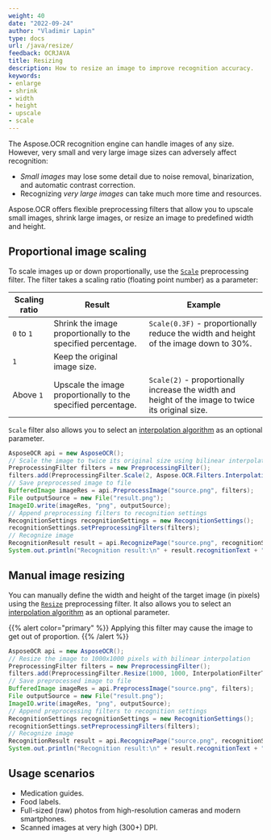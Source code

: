 ```yaml
---
weight: 40
date: "2022-09-24"
author: "Vladimir Lapin"
type: docs
url: /java/resize/
feedback: OCRJAVA
title: Resizing 
description: How to resize an image to improve recognition accuracy.
keywords:
- enlarge
- shrink
- width
- height
- upscale
- scale
---
```


The Aspose.OCR recognition engine can handle images of any size. However, very small and very large image sizes can adversely affect recognition:

- _Small images_ may lose some detail due to noise removal, binarization, and automatic contrast correction.
- Recognizing _very large images_ can take much more time and resources.

Aspose.OCR offers flexible preprocessing filters that allow you to upscale small images, shrink large images, or resize an image to predefined width and height.

## Proportional image scaling

To scale images up or down proportionally, use the [`Scale`](https://reference.aspose.com/ocr/java/com.aspose.ocr/PreprocessingFilter#Scale-float-) preprocessing filter. The filter takes a scaling ratio (floating point number) as a parameter:

Scaling ratio | Result | Example
------------- | ------ | -------
`0` to `1`    | Shrink the image proportionally to the specified percentage. | `Scale(0.3F)` - proportionally reduce the width and height of the image down to 30%.
`1`           | Keep the original image size. | 
Above `1`     | Upscale the image proportionally to the specified percentage. | `Scale(2)` - proportionally increase the width and height of the image to twice its original size.

`Scale` filter also allows you to select an [interpolation algorithm](https://reference.aspose.com/ocr/java/com.aspose.ocr/InterpolationFilterType) as an optional parameter.

```java
AsposeOCR api = new AsposeOCR();
// Scale the image to twice its original size using bilinear interpolation
PreprocessingFilter filters = new PreprocessingFilter();
filters.add(PreprocessingFilter.Scale(2, Aspose.OCR.Filters.InterpolationFilterType.Triangle));
// Save preprocessed image to file
BufferedImage imageRes = api.PreprocessImage("source.png", filters);
File outputSource = new File("result.png");
ImageIO.write(imageRes, "png", outputSource);
// Append preprocessing filters to recognition settings
RecognitionSettings recognitionSettings = new RecognitionSettings();
recognitionSettings.setPreprocessingFilters(filters);
// Recognize image
RecognitionResult result = api.RecognizePage("source.png", recognitionSettings);
System.out.println("Recognition result:\n" + result.recognitionText + "\n\n");
```

## Manual image resizing

You can manually define the width and height of the target image (in pixels) using the [`Resize`](https://reference.aspose.com/ocr/java/com.aspose.ocr/PreprocessingFilter#Resize-int-int-) preprocessing filter. It also allows you to select an [interpolation algorithm](https://reference.aspose.com/ocr/java/com.aspose.ocr/InterpolationFilterType) as an optional parameter.

{{% alert color="primary" %}}
Applying this filter may cause the image to get out of proportion.
{{% /alert %}}

```java
AsposeOCR api = new AsposeOCR();
// Resize the image to 1000x1000 pixels with bilinear interpolation
PreprocessingFilter filters = new PreprocessingFilter();
filters.add(PreprocessingFilter.Resize(1000, 1000, InterpolationFilterType.Triangle));
// Save preprocessed image to file
BufferedImage imageRes = api.PreprocessImage("source.png", filters);
File outputSource = new File("result.png");
ImageIO.write(imageRes, "png", outputSource);
// Append preprocessing filters to recognition settings
RecognitionSettings recognitionSettings = new RecognitionSettings();
recognitionSettings.setPreprocessingFilters(filters);
// Recognize image
RecognitionResult result = api.RecognizePage("source.png", recognitionSettings);
System.out.println("Recognition result:\n" + result.recognitionText + "\n\n");
```

## Usage scenarios 

- Medication guides.
- Food labels.
- Full-sized (raw) photos from high-resolution cameras and modern smartphones.
- Scanned images at very high (300+) DPI.
